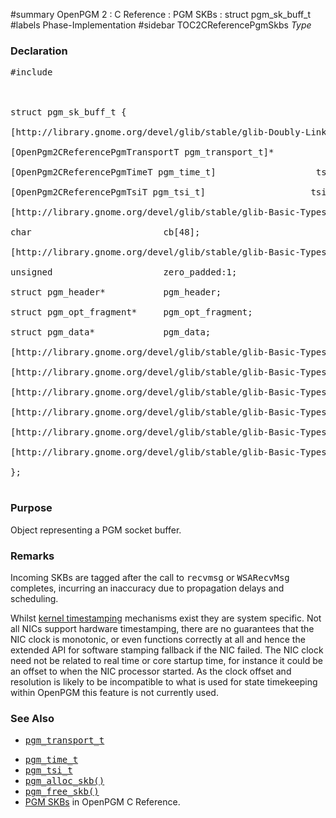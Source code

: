 ﻿#summary OpenPGM 2 : C Reference : PGM SKBs : struct pgm\_sk\_buff\_t
#labels Phase-Implementation
#sidebar TOC2CReferencePgmSkbs
_Type_
### Declaration ###
<pre>
#include <pgm/pgm.h><br>
<br>
struct pgm_sk_buff_t {<br>
[http://library.gnome.org/devel/glib/stable/glib-Doubly-Linked-Lists.html#GList GList]                        link_;<br>
[OpenPgm2CReferencePgmTransportT pgm_transport_t]*             transport;<br>
[OpenPgm2CReferencePgmTimeT pgm_time_t]                   tstamp;<br>
[OpenPgm2CReferencePgmTsiT pgm_tsi_t]                    tsi;<br>
[http://library.gnome.org/devel/glib/stable/glib-Basic-Types.html#guint32 guint32]                      sequence;<br>
char                         cb[48];<br>
[http://library.gnome.org/devel/glib/stable/glib-Basic-Types.html#guint16 guint16]                      len;<br>
unsigned                     zero_padded:1;<br>
struct pgm_header*           pgm_header;<br>
struct pgm_opt_fragment*     pgm_opt_fragment;<br>
struct pgm_data*             pgm_data;<br>
[http://library.gnome.org/devel/glib/stable/glib-Basic-Types.html#gpointer gpointer]                     head;<br>
[http://library.gnome.org/devel/glib/stable/glib-Basic-Types.html#gpointer gpointer]                     data;<br>
[http://library.gnome.org/devel/glib/stable/glib-Basic-Types.html#gpointer gpointer]                     tail;<br>
[http://library.gnome.org/devel/glib/stable/glib-Basic-Types.html#gpointer gpointer]                     end;<br>
[http://library.gnome.org/devel/glib/stable/glib-Basic-Types.html#guint guint]                        truesize;<br>
[http://library.gnome.org/devel/glib/stable/glib-Basic-Types.html#gint gint]                         users;<br>
};<br>
</pre>

### Purpose ###
Object representing a PGM socket buffer.


### Remarks ###
Incoming SKBs are tagged after the call to <tt>recvmsg</tt> or <tt>WSARecvMsg</tt> completes, incurring an inaccuracy due to propagation delays and scheduling.

Whilst [kernel timestamping](http://lwn.net/Articles/325929/) mechanisms exist they are system specific.  Not all NICs support hardware timestamping, there are no guarantees that the NIC clock is monotonic, or even functions correctly at all and hence the extended API for software stamping fallback if the NIC failed.  The NIC clock need not be related to real time or core startup time, for instance it could be an offset to when the NIC processor started.  As the clock offset and resolution is likely to be incompatible to what is used for state timekeeping within OpenPGM this feature is not currently used.

### See Also ###
  * <tt><a href='OpenPgm2CReferencePgmTransportT.md'>pgm_transport_t</a></tt><br>
<ul><li><tt><a href='OpenPgm2CReferencePgmTimeT.md'>pgm_time_t</a></tt><br>
</li><li><tt><a href='OpenPgm2CReferencePgmTsiT.md'>pgm_tsi_t</a></tt><br>
</li><li><tt><a href='OpenPgm2CReferencePgmAllocSkb.md'>pgm_alloc_skb()</a></tt><br>
</li><li><tt><a href='OpenPgm2CReferencePgmAllocSkb.md'>pgm_free_skb()</a></tt><br>
</li><li><a href='OpenPgm2CReferencePgmSkbs.md'>PGM SKBs</a> in OpenPGM C Reference.